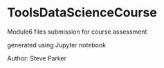 # ToolsDataScienceCourse
Module6 files submission for course assessment

generated using Jupyter notebook

Author: Steve Parker 
